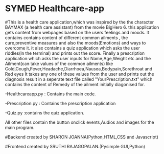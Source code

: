 # SYMED Healthcare-app

#This is a health care application,which was inspired by the the character BAYMAX (a health care assistant) from the movie BigHero 6.
this application gets content from webpages based on the users feelings and moods.
It contains contains content of different common ailments , the cure,preventive measures and also the moods(Emotions) and ways to overcome it.
it also contains a quiz application which asks the user riddles(In the terminal) and prints out the score.
Finally a prescription application which asks the user inputs for Name,Age,Weight etc and the Ailment(can take values of the common ailments)
like Cold,Cough,Fever,Headache,Diarrhoea,Nausea,Bodypain,Sorethroat and Red eyes
It takes any one of these values from the user and prints out the diagnosis result in a seperate text file called "YourPrescription.txt"
which contains the content of Remedy of the ailment initially diagonised for. 


-Healthcareapp.py : Contains the main code.

-Prescription.py : Contains the prescription application

-Quiz.py :contains the quiz application.

All other files contain the button onclick events,Audios and images for the main program.

#Backend created by SHARON JOANNA(Python,HTML,CSS and Javascript)


#Frontend created by SRUTHI RAJAGOPALAN.(Pysimple GUI,Python)
